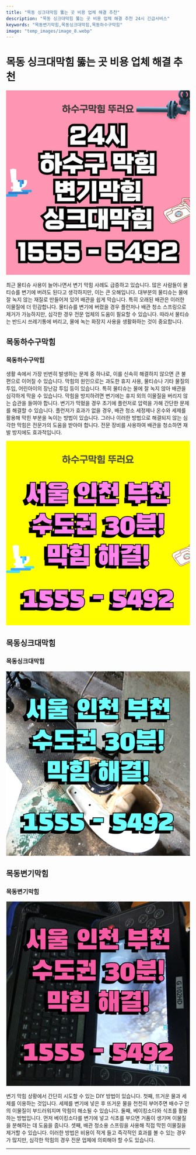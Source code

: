 ```yaml
---
title: "목동 싱크대막힘 뚫는 곳 비용 업체 해결 추천"
description: "목동 싱크대막힘 뚫는 곳 비용 업체 해결 추천 24시 긴급서비스"
keywords: "목동변기막힘,목동싱크대막힘,목동하수구막힘"
image: "temp_images/image_8.webp"
---
```


# 목동 싱크대막힘 뚫는 곳 비용 업체 해결 추천

![목동하수구막힘](temp_images/image_0.webp) 

최근 물티슈 사용이 늘어나면서 변기 막힘 사례도 급증하고 있습니다. 많은 사람들이 물티슈를 변기에 버려도 된다고 생각하지만, 이는 큰 오해입니다. 대부분의 물티슈는 물에 잘 녹지 않는 재질로 만들어져 있어 배관을 쉽게 막습니다. 특히 오래된 배관은 이러한 이물질에 더 민감합니다. 물티슈를 변기에 버렸을 경우 플런저나 배관 청소 스프링으로 제거가 가능하지만, 심각한 경우 전문 업체의 도움이 필요할 수 있습니다. 따라서 물티슈는 반드시 쓰레기통에 버리고, 물에 녹는 화장지 사용을 생활화하는 것이 중요합니다.


## 목동하수구막힘

### 목동하수구막힘

생활 속에서 가장 빈번히 발생하는 문제 중 하나로, 이를 신속히 해결하지 않으면 큰 불편으로 이어질 수 있습니다. 막힘의 원인으로는 과도한 휴지 사용, 물티슈나 기타 물질의 투입, 어린아이의 장난감 투입 등이 있습니다. 특히 물티슈는 물에 잘 녹지 않아 배관을 심각하게 막을 수 있습니다. 막힘을 방지하려면 변기에는 휴지 외의 이물질을 버리지 않는 습관을 들여야 합니다. 변기가 막혔을 경우 초기에 플런저로 압력을 가해 간단한 문제를 해결할 수 있습니다. 플런저가 효과가 없을 경우, 배관 청소 세정제나 온수와 세제를 활용해 막힌 부분을 녹이는 방법이 있습니다. 그러나 이러한 방법으로 해결되지 않는 심각한 막힘은 전문가의 도움을 받아야 합니다. 전문 장비를 사용하여 배관을 청소하면 재발 방지에도 효과적입니다.

![목동하수구막힘](temp_images/image_1.webp) 



## 목동싱크대막힘

### 목동싱크대막힘

![목동싱크대막힘](temp_images/image_9.webp) 



## 목동변기막힘

### 목동변기막힘

![목동변기막힘](temp_images/image_6.webp) 

  변기 막힘 상황에서 간단히 시도할 수 있는 DIY 방법이 있습니다. 첫째, 뜨거운 물과 세제를 이용하는 것입니다. 세제를 변기에 넣은 후 뜨거운 물을 천천히 부어주면 배수구 안의 이물질이 부드러워지며 막힘이 해소될 수 있습니다. 둘째, 베이킹소다와 식초를 활용하는 방법입니다. 먼저 베이킹소다를 변기에 넣고 식초를 부으면 거품이 생기며 이물질을 분해하는 데 도움을 줍니다. 셋째, 배관 청소용 스프링을 사용해 직접 막힌 이물질을 제거할 수 있습니다. 이러한 방법은 비용이 적게 들고 즉각적인 효과를 볼 수 있는 경우가 많지만, 심각한 막힘의 경우 전문 업체에 의뢰해야 할 수도 있습니다.

---

